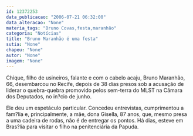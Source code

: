 ```yaml
---
id: 12372253
data_publicacao: "2006-07-21 06:32:00"
data_alteracao: "None"
materia_tags: "Bruno Covas,festa,maranhão"
categoria: "Notícias"
title: "Bruno Maranhão é uma festa"
sutia: "None"
chapeu: "None"
autor: "None"
imagem: "None"
---
```

<p><P>Chique, filho de usineiros, falante e com o cabelo acaju, Bruno Maranhão, 66,&nbsp;desembarcou no Recife, depois de 38 dias presos sob a acusação de liderar o quebra-quebra promovido pelos sem-terra do MLST na Câmara dos Deputados, no in?cio de junho.</P></p>
<p><P>Ele deu um espetáculo particular. Concedeu entrevistas, cumprimentou a fam?lia e, principalmente, a mãe, dona Gisella, 87 anos, que, mesmo presa a uma cadeira de rodas, não é de entregar os pontos. Há dias, esteve em Bras?lia para visitar o filho na penitenciária da Papuda.</P> </p>
